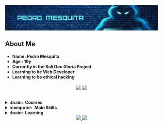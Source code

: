  <img src='./bannergit.png'>
  
  ## About Me

<h4>
  <ul>
    <li> Name: Pedro Mesquita  </li>
    <li> Age : 19y
    <li> Currently in the Soli Deo Gloria Project </li> 
    <li> Learning to be Web Developer </li> 
    <li> Learning to be ethical hacking </li>
  </ul>
</h4>

 <div align="center"> 
 <a href = "mailto:pedrohmmfilho@gmail.com"><img src="https://img.shields.io/badge/-Gmail-%23333?style=for-the-badge&logo=gmail&logoColor=white" target="_blank"></a>
 <a href="https://www.linkedin.com/in/pedro-mesquita-0b765927b/" target="_blank"><img src="https://img.shields.io/badge/-LinkedIn-%230077B5?style=for-the-badge&logo=linkedin&logoColor=white" target="_blank"></a> 
 </div>
 
 ##
<details>
  <summary><b>:brain:&nbsp; Courses</b></summary>
<h4>
  <ul>
    <li> Liferay Basic Training </li>
  </ul>
</h4>
</details>



<details>
  <summary><b>:computer: &nbsp;Main Skills </b></summary>
<h4>
  <ul>
    <li> Linux </li>
    <li>  Java  </li>
    <li> HTML </li> 
    <li> CSS </li>
  </ul>
</h4>
</details>

<details>
  <summary><b>:brain: &nbsp;Learning</b></summary>
  <h4>
  <ul>
    <li> Python  </li>
    <li> Shell Script
    <li> C </li> 
    <li> PowerShell </li>
  </ul>
</h4>

</details>

 

<div align="center">
  <a href="https://PedroMesquitaFilho">
  <img width="50%" src="https://github-readme-stats.vercel.app/api?username=PedroMesquitaFilho&show_icons=true&theme=tokyonight&include_all_commits=true&count_private=true"/>
  <img width="43%" src="https://github-readme-stats.vercel.app/api/top-langs/?username=PedroMesquitaFilho&layout=compact&langs_count=7&theme=tokyonight"/>
<p align="right">
</div>
   
 

